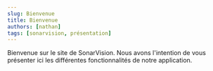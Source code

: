 ```yaml
---
slug: Bienvenue
title: Bienvenue
authors: [nathan]
tags: [sonarvision, présentation]
---
```


Bienvenue sur le site de SonarVision. 
Nous avons l'intention de vous présenter ici les différentes fonctionnalités de notre application.
